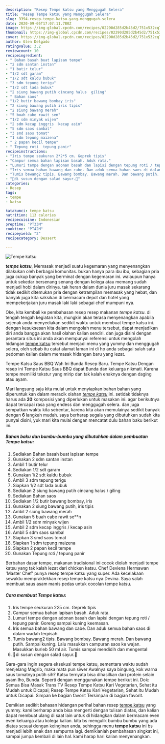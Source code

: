 ```yaml
---
description: "Resep Tempe katsu yang Menggugah Selera"
title: "Resep Tempe katsu yang Menggugah Selera"
slug: 3394-resep-tempe-katsu-yang-menggugah-selera
date: 2020-09-05T17:07:11.780Z
image: https://img-global.cpcdn.com/recipes/02290d285d2b45d2/751x532cq70/tempe-katsu-foto-resep-utama.jpg
thumbnail: https://img-global.cpcdn.com/recipes/02290d285d2b45d2/751x532cq70/tempe-katsu-foto-resep-utama.jpg
cover: https://img-global.cpcdn.com/recipes/02290d285d2b45d2/751x532cq70/tempe-katsu-foto-resep-utama.jpg
author: Glen Delgado
ratingvalue: 3.2
reviewcount: 10
recipeingredient:
- " Bahan basah buat lapisan tempe"
- "2 sdm santan instan"
- "1 butir telur"
- "1/2 sdt garam"
- "1/2 sdt kaldu bubuk"
- "3 sdm tepung terigu"
- "1/2 sdt lada bubuk"
- "2 siung bawang putih cincang halus  giling"
- " Bahan saos"
- "1/2 butir bawang bombay iris"
- "2 siung bawang putih iris tipis"
- "2 siung bawang merah"
- "5 buah cabe rawit sen"
- "1/2 sdm minyak wijen"
- "2 sdm kecap inggris  kecap asin"
- "5 sdm saos sambal"
- "3 smd saos tomat"
- "1 sdm tepung maizena"
- " 2 papan kecil tempe"
- " Tepung roti  tepung panir"
recipeinstructions:
- "Iris tempe seukuran 2*2*5 cm. Geprek tipis"
- "Campur semua bahan lapisan basah. Aduk rata."
- "Lumuri tempe dengan adonan basah dan lapisi dengan tepung roti / tepung panir. Goreng sampai kuning keemasan."
- "Iris semua bahan bawang dan cabe. Dan aduk semua bahan saos di dalam wadah terpisah."
- "Tumis bawang2 tipis. Bawang bombay. Bawang merah. Dan bawang putih. Sampai kuning. Lalu masukkan campuran saos ke wajan. Masukkan kurleb 50 ml air. Tumis sampai mendidih dan mengental"
- "💐di susun dengan salad sayur.💐"
categories:
- Resep
tags:
- tempe
- katsu

katakunci: tempe katsu 
nutrition: 113 calories
recipecuisine: Indonesian
preptime: "PT33M"
cooktime: "PT42M"
recipeyield: "2"
recipecategory: Dessert

---
```



![Tempe katsu](https://img-global.cpcdn.com/recipes/02290d285d2b45d2/751x532cq70/tempe-katsu-foto-resep-utama.jpg)

<b><i>tempe katsu</i></b>, Memasak menjadi suatu kegemaran yang menyenangkan dilakukan oleh berbagai komunitas. bukan hanya para ibu ibu, sebagian pria juga cukup banyak yang berminat dengan kegemaran ini. walaupun hanya untuk sekedar bersenang senang dengan kolega atau memang sudah menjadi hobi dalam dirinya. tak heran dalam dunia juru masak sekarang tidak sedikit ditemukan pria dengan ketrampilan memasak yang hebat, dan banyak juga kita saksikan di bermacam depot dan hotel yang mempekerjakan juru masak laki laki sebagai chef mumpuni nya.

Oke, kita kembali ke pembahasan resep resep makanan <i>tempe katsu</i>. di tengah tengah kegiatan kita, mungkin akan terasa menyenangkan apabila sejenak anda menyediakan sedikit waktu untuk membuat tempe katsu ini. dengan kesuksesan kita dalam mengolah menu tersebut, dapat menjadikan diri anda bangga akan hasil olahan kalian sendiri. dan juga disini dengan perantara situs ini anda akan mempunyai referensi untuk mengolah hidangan <u>tempe katsu</u> tersebut menjadi menu yang yummy dan menggugah selera, oleh sebab itu catat alamat laman ini di hp anda sebagai salah satu pedoman kalian dalam memasak hidangan baru yang lezat.

Tempe Katsu Saus BBQ Wah Ini Bunda Resep Baru. Tempe Katsu Dengan resep ini Tempe Katsu Saus BBQ dapat Bunda dan keluarga nikmati. Karena tempe memiliki tekstur yang mirip dan tak kalah enaknya dengan daging atau ayam.


Mari langsung saja kita mulai untuk menyiapkan bahan bahan yang diperuntuk kan dalam meracik olahan <u><i>tempe katsu</i></u> ini. setidak tidaknya harus ada <b>20</b> komposisi yang diperlukan untuk masakan ini. agar berikutnya dapat tercapai rasa yang endess dan menggugah selera. dan juga sempatkan waktu kita sebentar, karena kita akan memulainya sedikit banyak dengan <b>6</b> langkah mudah. saya berharap segala yang dibutuhkan sudah kita punyai disini, yuk mari kita mulai dengan mencatat dulu bahan baku berikut ini.

<!--inarticleads1-->

##### Bahan baku dan bumbu-bumbu yang dibutuhkan dalam pembuatan Tempe katsu:

1. Sediakan  Bahan basah buat lapisan tempe
1. Gunakan 2 sdm santan instan
1. Ambil 1 butir telur
1. Sediakan 1/2 sdt garam
1. Gunakan 1/2 sdt kaldu bubuk
1. Ambil 3 sdm tepung terigu
1. Siapkan 1/2 sdt lada bubuk
1. Sediakan 2 siung bawang putih cincang halus / giling
1. Sediakan  Bahan saos
1. Sediakan 1/2 butir bawang bombay, iris
1. Gunakan 2 siung bawang putih, iris tipis
1. Ambil 2 siung bawang merah
1. Gunakan 5 buah cabe rawit se**n
1. Ambil 1/2 sdm minyak wijen
1. Ambil 2 sdm kecap inggris / kecap asin
1. Ambil 5 sdm saos sambal
1. Siapkan 3 smd saos tomat
1. Siapkan 1 sdm tepung maizena
1. Siapkan  2 papan kecil tempe
1. Gunakan  Tepung roti / tepung panir


Berbahan dasar tempe, makanan tradisional ini cocok diolah menjadi tempe katsu yang tak kalah lezat dari chicken katsu. Chef Deviena Hermawan &#39;Master Chef&#39; punya resep tempe katsu yang super. Ada kecelakaan sewaktu mempraktekkan resep tempe katsu nya Devina. Saya salah membuat saus asam manis pedas untuk cocolan tempe katsu. 

<!--inarticleads2-->

##### Cara membuat Tempe katsu:

1. Iris tempe seukuran 2*2*5 cm. Geprek tipis
1. Campur semua bahan lapisan basah. Aduk rata.
1. Lumuri tempe dengan adonan basah dan lapisi dengan tepung roti / tepung panir. Goreng sampai kuning keemasan.
1. Iris semua bahan bawang dan cabe. Dan aduk semua bahan saos di dalam wadah terpisah.
1. Tumis bawang2 tipis. Bawang bombay. Bawang merah. Dan bawang putih. Sampai kuning. Lalu masukkan campuran saos ke wajan. Masukkan kurleb 50 ml air. Tumis sampai mendidih dan mengental
1. 💐di susun dengan salad sayur.💐


Gara-gara ingin segera eksekusi tempe katsu, sementara waktu sudah menjelang Magrib, maka mata pun siwer Awalnya saya bingung, kok warna saus tomatnya putih sih? Katsu ternyata bisa dihasilkan dari protein selain ayam lho, Bunda. Seperti dengan menggunakan tempe berikut ini. Dok: Semua Bisa Masak Trans TV Resep Tempe Katsu Kari Vegetarian, Sehat itu Mudah untuk Dicapai; Resep Tempe Katsu Kari Vegetarian, Sehat itu Mudah untuk Dicapai. Simpan ke bagian favorit Tersimpan di bagian favorit. 

Demikian sedikit bahasan hidangan perihal bahan resep <u>tempe katsu</u> yang yummy. kami berharap anda bisa mengerti dengan tulisan diatas, dan kalian dapat membuat ulang di saat lain untuk di hidangkan dalam bermacam even even keluarga atau kolega kalian. kita bs mengulik bumbu bumbu yang ada diatas sesuai dengan keinginan anda, sehingga menu <b>tempe katsu</b> ini bs menjadi lebih enak dan sempurna lagi. demikianlah pembahasan singkat ini, sampai jumpa kembali di lain hal. kami harap hari kalian menyenangkan.
